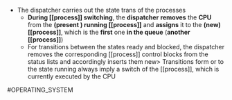 * The dispatcher carries out the state trans of the processes
	 * **During [[process]] switching**, the **dispatcher** **removes** the **CPU** from the **(present ) running [[process]]** and **assigns** it to the **(new) [[process]]**, which is the **first** one **in the queue** (**another [[process]]**)
	 * For transitions between the states ready and blocked, the dispatcher removes the corresponding [[process]] control blocks from the status lists and accordingly inserts them new> Transitions form or to the state running always imply a  switch of the [[process]], which is currently executed by the CPU


#OPERATING_SYSTEM 